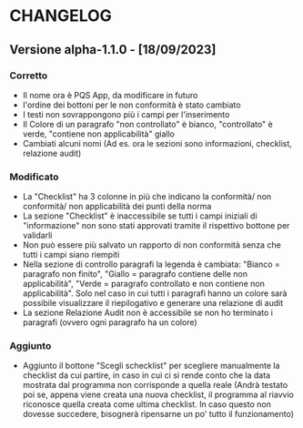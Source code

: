 # CHANGELOG

## Versione alpha-1.1.0 - [18/09/2023]

### Corretto
- Il nome ora è PQS App, da modificare in futuro
- l'ordine dei bottoni per le non conformità è stato cambiato
- I testi non sovrappongono più i campi per l'inserimento
- Il Colore di un paragrafo "non controllato" è bianco, "controllato" è verde, "contiene non applicabilità" giallo
- Cambiati alcuni nomi (Ad es. ora le sezioni sono informazioni, checklist, relazione audit)

### Modificato
- La "Checklist" ha 3 colonne in più che indicano la conformità/ non conformità/ non applicabilità dei punti della norma
- La sezione "Checklist" è inaccessibile se tutti i campi iniziali di "informazione" non sono stati approvati tramite il rispettivo bottone per validarli
- Non può essere più salvato un rapporto di non conformità senza che tutti i campi siano riempiti
- Nella sezione di controllo paragrafi la legenda è cambiata: "Bianco = paragrafo non finito", "Giallo = paragrafo contiene delle non applicabilità", "Verde = paragrafo controllato e non contiene non applicabilità". Solo nel caso in cui tutti i paragrafi hanno un colore sarà possibile visualizzare il riepilogativo e generare una relazione di audit
- La sezione Relazione Audit non è accessibile se non ho terminato i paragrafi (ovvero ogni paragrafo ha un colore)


### Aggiunto
- Aggiunto il bottone "Scegli schecklist" per scegliere manualmente la checklist da cui partire, in caso in cui ci si rende conto che la data mostrata dal programma non corrisponde a quella reale (Andrà testato poi se, appena viene creata una nuova checklist, il programma al riavvio riconosce quella creata come ultima checklist. In caso questo non dovesse succedere, bisognerà ripensarne un po' tutto il funzionamento)
